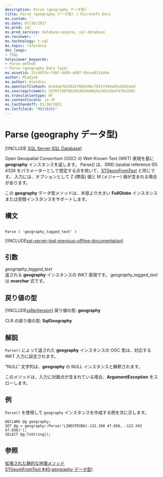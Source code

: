 ```yaml
---
description: Parse (geography データ型)
title: Parse (geography データ型) | Microsoft Docs
ms.custom: ''
ms.date: 07/30/2017
ms.prod: sql
ms.prod_service: database-engine, sql-database
ms.reviewer: ''
ms.technology: t-sql
ms.topic: reference
dev_langs:
- TSQL
helpviewer_keywords:
- Parse method
- Parse (geography Data Type)
ms.assetid: 21c402fa-fd0f-4d09-a097-49cee0316d4e
author: MladjoA
ms.author: mlandzic
ms.openlocfilehash: 8cb4ab7b3362ef06b34bc7021f494a95ab502aed
ms.sourcegitcommit: 33f0f190f962059826e002be165a2bef4f9e350c
ms.translationtype: HT
ms.contentlocale: ja-JP
ms.lasthandoff: 01/30/2021
ms.locfileid: "99210161"
---
```

# <a name="parse-geography-data-type"></a>Parse (geography データ型)
[!INCLUDE [SQL Server SQL Database](../../includes/applies-to-version/sql-asdb.md)]

Open Geospatial Consortium (OGC) の Well-Known Text (WKT) 表現を基に **geography** インスタンスを返します。 Parse() は、SRID (spatial reference ID) 4326 をパラメーターとして想定する点を除いて、[STGeomFromText](../../t-sql/spatial-geography/stgeomfromtext-geography-data-type.md) と同じです。 入力には、オプションとして Z (標高) 値と M (メジャー) 値が含まれる場合があります。
  
この **geography** データ型メソッドは、半球より大きい **FullGlobe** インスタンスまたは空間インスタンスをサポートします。
  
## <a name="syntax"></a>構文  
  
```  
  
Parse ( 'geography_tagged_text' )  
```  
  
[!INCLUDE[sql-server-tsql-previous-offline-documentation](../../includes/sql-server-tsql-previous-offline-documentation.md)]

## <a name="arguments"></a>引数
 *geography_tagged_text*  
 返される **geography** インスタンスの WKT 表現です。 *geography_tagged_text* は **nvarchar** 式です。  
  
## <a name="return-types"></a>戻り値の型  
 [!INCLUDE[ssNoVersion](../../includes/ssnoversion-md.md)] 戻り値の型: **geography**  
  
 CLR の戻り値の型: **SqlGeography**  
  
## <a name="remarks"></a>解説  
 `Parse()` によって返された **geography** インスタンスの OGC 型は、対応する WKT 入力に設定されます。  
  
 "NULL" 文字列は、**geography** の NULL インスタンスと解釈されます。  
  
 このメソッドは、入力に対蹠点が含まれている場合、**ArgumentException** をスローします。  
  
## <a name="examples"></a>例  
 `Parse()` を使用して `geography` インスタンスを作成する例を次に示します。  
  
```  
DECLARE @g geography;   
SET @g = geography::Parse('LINESTRING(-122.360 47.656, -122.343 47.656)');  
SELECT @g.ToString();  
```  
  
## <a name="see-also"></a>参照  
 [拡張された静的な地理メソッド](../../t-sql/spatial-geography/extended-static-geography-methods.md)   
 [STGeomFromText #40;geography データ型&#41;](../../t-sql/spatial-geography/stgeomfromtext-geography-data-type.md)  
  
  
